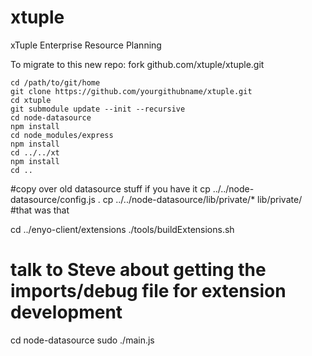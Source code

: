 xtuple
======

xTuple Enterprise Resource Planning

To migrate to this new repo:
fork github.com/xtuple/xtuple.git

    cd /path/to/git/home
    git clone https://github.com/yourgithubname/xtuple.git
    cd xtuple
    git submodule update --init --recursive
    cd node-datasource
    npm install
    cd node_modules/express
    npm install
    cd ../../xt
    npm install
    cd ..

#copy over old datasource stuff if you have it
cp ../../node-datasource/config.js .
cp ../../node-datasource/lib/private/* lib/private/
#that was that

cd ../enyo-client/extensions
./tools/buildExtensions.sh

# talk to Steve about getting the imports/debug file for extension development

cd node-datasource
sudo ./main.js

